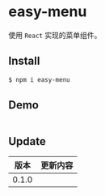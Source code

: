 # easy-menu

使用 `React` 实现的菜单组件。


## Install

```bash
$ npm i easy-menu
```


## Demo

```jsx

```

## Update

| 版本  | 更新内容                                                     |
| ----- | ------------------------------------------------------------ |
| 0.1.0 |  |
